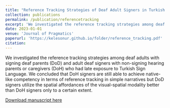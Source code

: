 ```yaml
---
title: "Reference Tracking Strategies of Deaf Adult Signers in Turkish Sign Language"
collection: publications
permalink: /publication/referencetracking
excerpt: 'We investigated the reference tracking strategies among deaf adults with signing deaf parents (DoD) and adult deaf signers with non-signing hearing parents or caregivers (DoH) who had late exposure to Turkish Sign Language.'
date: 2023-01-01
venue: 'Journal of Pragmatics'
paperurl: 'https://kelesonur.github.io/folder/reference_tracking.pdf'
citation: 
---
```

We investigated the reference tracking strategies among deaf adults with signing deaf parents (DoD) and adult deaf signers with non-signing hearing parents or caregivers (DoH) who had late exposure to Turkish Sign Language. We concluded that DoH signers are still able to achieve native-like competency in terms of reference tracking in simple narratives but DoD signers utilize the spatial affordances of the visual-spatial modality better than DoH signers only to a certain extent.

[Download manuscript here](https://kelesonur.github.io/folder/reference_tracking.pdf)

